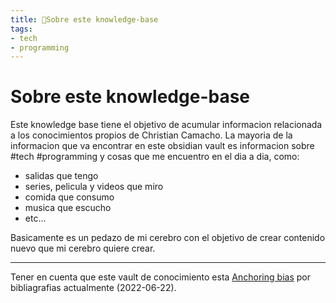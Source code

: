 ```yaml
---
title: 🌱Sobre este knowledge-base
tags:
- tech
- programming
---
```


# Sobre este knowledge-base
Este knowledge base tiene el objetivo de acumular informacion relacionada a los conocimientos propios de Christian Camacho. La mayoria de la informacion que va encontrar en este obsidian vault es informacion sobre #tech #programming y cosas que me encuentro en el dia a dia, como:
- salidas que tengo
- series, pelicula y videos que miro
- comida que consumo
- musica que escucho
- etc...

Basicamente es un pedazo de mi cerebro con el objetivo de crear contenido nuevo que mi cerebro quiere crear.

---
Tener en cuenta que este vault de conocimiento esta [Anchoring bias](/Extracts/Anchoring%20bias.md) por bibliagrafias actualmente (2022-06-22).

